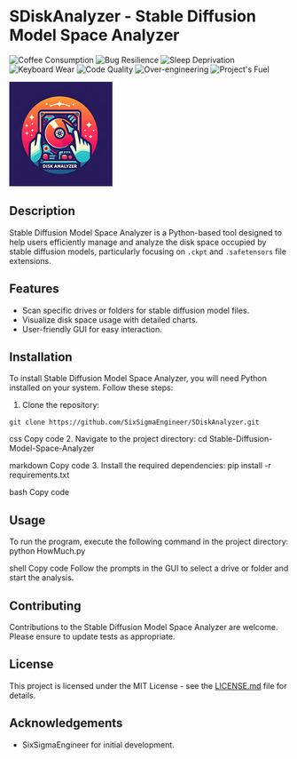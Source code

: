 # SDiskAnalyzer - Stable Diffusion Model Space Analyzer
![Coffee Consumption](https://img.shields.io/badge/coffee-overflowing-brown?style=flat&logo=coffeescript)
![Bug Resilience](https://img.shields.io/badge/bugs-immune-brightgreen)
![Sleep Deprivation](https://img.shields.io/badge/sleep-deprived-orange)
![Keyboard Wear](https://img.shields.io/badge/keyboard-worn%20out-red)
![Code Quality](https://img.shields.io/badge/code%20quality-undefinable-yellowgreen)
![Over-engineering](https://img.shields.io/badge/over--engineering-100%25-blue)
![Project's Fuel](https://img.shields.io/badge/project's%20fuel-pizza-important)

![Screenshot of my app](SDiskAnalyzerLogo.png)


## Description
Stable Diffusion Model Space Analyzer is a Python-based tool designed to help users efficiently manage and analyze the disk space occupied by stable diffusion models, particularly focusing on `.ckpt` and `.safetensors` file extensions. 

## Features
- Scan specific drives or folders for stable diffusion model files.
- Visualize disk space usage with detailed charts.
- User-friendly GUI for easy interaction.

## Installation
To install Stable Diffusion Model Space Analyzer, you will need Python installed on your system. Follow these steps:

1. Clone the repository:
```
git clone https://github.com/SixSigmaEngineer/SDiskAnalyzer.git
```
css
Copy code
2. Navigate to the project directory:
cd Stable-Diffusion-Model-Space-Analyzer

markdown
Copy code
3. Install the required dependencies:
pip install -r requirements.txt

bash
Copy code

## Usage
To run the program, execute the following command in the project directory:
python HowMuch.py

shell
Copy code
Follow the prompts in the GUI to select a drive or folder and start the analysis.

## Contributing
Contributions to the Stable Diffusion Model Space Analyzer are welcome. Please ensure to update tests as appropriate.

## License
This project is licensed under the MIT License - see the [LICENSE.md](LICENSE.md) file for details.

## Acknowledgements
- SixSigmaEngineer for initial development.
